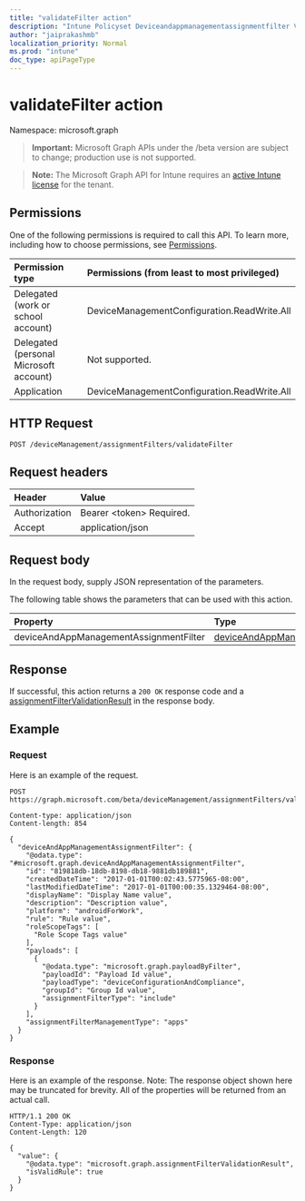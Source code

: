 ```yaml
---
title: "validateFilter action"
description: "Intune Policyset Deviceandappmanagementassignmentfilter Validatefilter Api ."
author: "jaiprakashmb"
localization_priority: Normal
ms.prod: "intune"
doc_type: apiPageType
---
```


# validateFilter action

Namespace: microsoft.graph

> **Important:** Microsoft Graph APIs under the /beta version are subject to change; production use is not supported.

> **Note:** The Microsoft Graph API for Intune requires an [active Intune license](https://go.microsoft.com/fwlink/?linkid=839381) for the tenant.



## Permissions
One of the following permissions is required to call this API. To learn more, including how to choose permissions, see [Permissions](/graph/permissions-reference).

|Permission type|Permissions (from least to most privileged)|
|:---|:---|
|Delegated (work or school account)|DeviceManagementConfiguration.ReadWrite.All|
|Delegated (personal Microsoft account)|Not supported.|
|Application|DeviceManagementConfiguration.ReadWrite.All|

## HTTP Request
<!-- {
  "blockType": "ignored"
}
-->
``` http
POST /deviceManagement/assignmentFilters/validateFilter
```

## Request headers
|Header|Value|
|:---|:---|
|Authorization|Bearer &lt;token&gt; Required.|
|Accept|application/json|

## Request body
In the request body, supply JSON representation of the parameters.

The following table shows the parameters that can be used with this action.

|Property|Type|Description|
|:---|:---|:---|
|deviceAndAppManagementAssignmentFilter|[deviceAndAppManagementAssignmentFilter](../resources/intune-policyset-deviceandappmanagementassignmentfilter.md)||



## Response
If successful, this action returns a `200 OK` response code and a [assignmentFilterValidationResult](../resources/intune-policyset-assignmentfiltervalidationresult.md) in the response body.

## Example

### Request
Here is an example of the request.
``` http
POST https://graph.microsoft.com/beta/deviceManagement/assignmentFilters/validateFilter

Content-type: application/json
Content-length: 854

{
  "deviceAndAppManagementAssignmentFilter": {
    "@odata.type": "#microsoft.graph.deviceAndAppManagementAssignmentFilter",
    "id": "819818db-18db-8198-db18-9881db189881",
    "createdDateTime": "2017-01-01T00:02:43.5775965-08:00",
    "lastModifiedDateTime": "2017-01-01T00:00:35.1329464-08:00",
    "displayName": "Display Name value",
    "description": "Description value",
    "platform": "androidForWork",
    "rule": "Rule value",
    "roleScopeTags": [
      "Role Scope Tags value"
    ],
    "payloads": [
      {
        "@odata.type": "microsoft.graph.payloadByFilter",
        "payloadId": "Payload Id value",
        "payloadType": "deviceConfigurationAndCompliance",
        "groupId": "Group Id value",
        "assignmentFilterType": "include"
      }
    ],
    "assignmentFilterManagementType": "apps"
  }
}
```

### Response
Here is an example of the response. Note: The response object shown here may be truncated for brevity. All of the properties will be returned from an actual call.
``` http
HTTP/1.1 200 OK
Content-Type: application/json
Content-Length: 120

{
  "value": {
    "@odata.type": "microsoft.graph.assignmentFilterValidationResult",
    "isValidRule": true
  }
}
```
